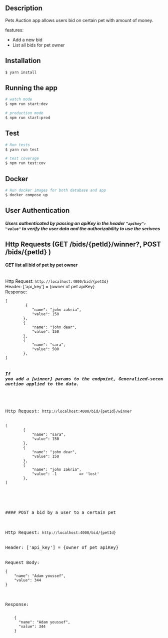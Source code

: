 ## Description

Pets Auction app allows users bid on certain pet with amount of money.

features:

- Add a new bid
- List all bids for pet owner

## Installation

```bash
$ yarn install
```

## Running the app

```bash
# watch mode
$ npm run start:dev

# production mode
$ npm run start:prod
```

## Test

```bash
# Run tests
$ yarn run test

# test coverage
$ npm run test:cov
```

## Docker

```bash
# Run docker images for both database and app
$ docker compose up
```

## User Authentication

##### Users authenticated by passing an apiKey in the header `"apikey": "value"` to verify the user data and the authorizability to use the serivces

## Http Requests (GET /bids/{petId}/winner?, POST /bids/{petId} )

#### GET list all bid of pet by pet owner

<br>
Http Request: <code>http://localhost:4000/bid/{petId}</code>
<br>
Header: ['api_key'] = {owner of pet apiKey}
<br>
Response:
<pre>
<code>[
         {
            "name": "john zakria",
            "value": 150
        },
        {
            "name": "john dear",
            "value": 150
        },
        {
            "name": "sara",
            "value": 500
        },
]</code>

##### If you add a {winner} params to the endpoint, Generalized-second-price auction applied to the data.

<br>
Http Request: <code>http://localhost:4000/bid/{petId}/winner</code>
<br>
<code>[
        {
            "name": "sara",
            "value": 150
        },
        {
            "name": "john dear",
            "value": 150
        },
        {
            "name": "john zakria",
            "value": -1          => 'lost'
        },
]</code>

<br>
<br>
#### POST a bid by a user to a certain pet

<br>
Http Request: <code>http://localhost:4000/bid/{petId}</code>
<br>
Header: ['api_key'] = {owner of pet apiKey}
<br>
Request Body:
<code>
{
    "name": "Adam youssef",
    "value": 344
}
</code>
<br>
Response:
<pre>
<code>
    {
      "name": "Adam youssef",
      "value": 344
    }
</code>
</pre>
